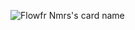 ![Flowfr Nmrs's card name](https://cardivo.vercel.app/api?name=Flowfr%20Nmrs&description=Hi,%20i%27m%20a%20programmer%20and%20I%20haven%27t%20done%20anything%20with%20my%20life%20yet.%20Nice%20to%20meet%20you%20%F0%9F%91%8B&image=https://avatars.githubusercontent.com/u/92493116?v=4&backgroundColor=%23ecf0f1&pattern=leaf&colorPattern=%23eaeaea)

